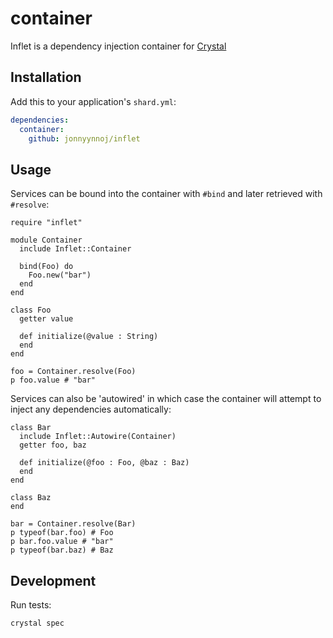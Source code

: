 # container

Inflet is a dependency injection container for [Crystal](https://github.com/crystal-lang/crystal)

## Installation

Add this to your application's `shard.yml`:

```yaml
dependencies:
  container:
    github: jonnyynnoj/inflet
```

## Usage

Services can be bound into the container with `#bind` and later retrieved with `#resolve`:

```crystal
require "inflet"

module Container
  include Inflet::Container

  bind(Foo) do
    Foo.new("bar")
  end
end

class Foo
  getter value

  def initialize(@value : String)
  end
end

foo = Container.resolve(Foo)
p foo.value # "bar"
```

Services can also be 'autowired' in which case the container will attempt to inject any dependencies automatically:

```crystal
class Bar
  include Inflet::Autowire(Container)
  getter foo, baz

  def initialize(@foo : Foo, @baz : Baz)
  end
end

class Baz
end

bar = Container.resolve(Bar)
p typeof(bar.foo) # Foo
p bar.foo.value # "bar"
p typeof(bar.baz) # Baz
```

## Development

Run tests:

```
crystal spec
```
